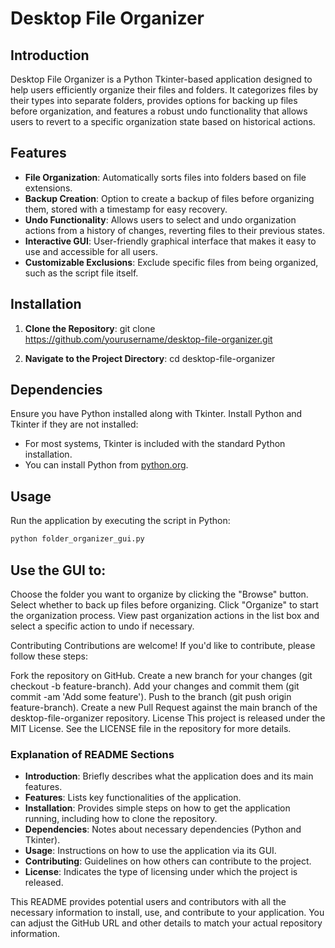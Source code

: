 # Desktop File Organizer

## Introduction
Desktop File Organizer is a Python Tkinter-based application designed to help users efficiently organize their files and folders. It categorizes files by their types into separate folders, provides options for backing up files before organization, and features a robust undo functionality that allows users to revert to a specific organization state based on historical actions.

## Features
- **File Organization**: Automatically sorts files into folders based on file extensions.
- **Backup Creation**: Option to create a backup of files before organizing them, stored with a timestamp for easy recovery.
- **Undo Functionality**: Allows users to select and undo organization actions from a history of changes, reverting files to their previous states.
- **Interactive GUI**: User-friendly graphical interface that makes it easy to use and accessible for all users.
- **Customizable Exclusions**: Exclude specific files from being organized, such as the script file itself.

## Installation

1. **Clone the Repository**: 
git clone https://github.com/yourusername/desktop-file-organizer.git

2. **Navigate to the Project Directory**:
cd desktop-file-organizer

## Dependencies
Ensure you have Python installed along with Tkinter. Install Python and Tkinter if they are not installed:
- For most systems, Tkinter is included with the standard Python installation.
- You can install Python from [python.org](https://www.python.org/downloads/).

## Usage

Run the application by executing the script in Python:

```bash
python folder_organizer_gui.py
```

## Use the GUI to:

Choose the folder you want to organize by clicking the "Browse" button.
Select whether to back up files before organizing.
Click "Organize" to start the organization process.
View past organization actions in the list box and select a specific action to undo if necessary.

Contributing
Contributions are welcome! If you'd like to contribute, please follow these steps:

Fork the repository on GitHub.
Create a new branch for your changes (git checkout -b feature-branch).
Add your changes and commit them (git commit -am 'Add some feature').
Push to the branch (git push origin feature-branch).
Create a new Pull Request against the main branch of the desktop-file-organizer repository.
License
This project is released under the MIT License. See the LICENSE file in the repository for more details.


### Explanation of README Sections

- **Introduction**: Briefly describes what the application does and its main features.
- **Features**: Lists key functionalities of the application.
- **Installation**: Provides simple steps on how to get the application running, including how to clone the repository.
- **Dependencies**: Notes about necessary dependencies (Python and Tkinter).
- **Usage**: Instructions on how to use the application via its GUI.
- **Contributing**: Guidelines on how others can contribute to the project.
- **License**: Indicates the type of licensing under which the project is released.

This README provides potential users and contributors with all the necessary information to install, use, and contribute to your application. You can adjust the GitHub URL and other details to match your actual repository information.

